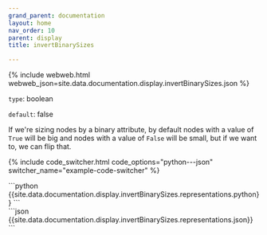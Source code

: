 ```yaml
---
grand_parent: documentation
layout: home
nav_order: 10
parent: display
title: invertBinarySizes

---
```


{% include webweb.html webweb_json=site.data.documentation.display.invertBinarySizes.json %}

```type```: boolean

```default```: false

If we're sizing nodes by a binary attribute, by default nodes with a value of `True` will be big and nodes with a value of `False` will be small, but if we want to, we can flip that.

{% include code_switcher.html code_options="python---json" switcher_name="example-code-switcher" %}
<div class='select-code-block example-code-switcher python-code-block select-code-block-visible'></div>
```python
{{site.data.documentation.display.invertBinarySizes.representations.python}}
```
<div class='select-code-block example-code-switcher json-code-block'></div>
```json
{{site.data.documentation.display.invertBinarySizes.representations.json}}
```